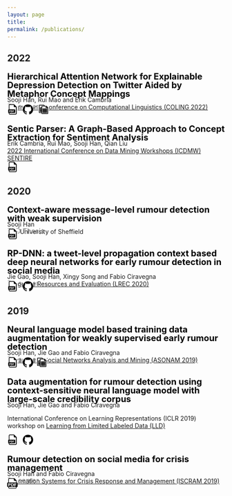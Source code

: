 ```yaml
---
layout: page
title: 
permalink: /publications/
---
```


<h2 style="text-align:left;">2022</h2>


<p style="text-align:left;font-weight:bold;font-size:20px;line-height:1.0;color:black;margin-bottom:-5px;">Hierarchical Attention Network for Explainable Depression Detection on Twitter Aided by Metaphor Concept Mappings</p> 
<span class="fancy-underline">Sooji Han</span>, Rui Mao and Erik Cambria<br>
<a href="https://coling2022.org/" target="_blank">International Conference on Computational Linguistics (COLING 2022)</a><br>
<p style="color:grey;font-size:16px;margin-top:-20px;margin-bottom:-15px;">Presenter</p>
<a href="https://aclanthology.org/2022.coling-1.9.pdf" target="_blank"><img src="../images/pdf1.png" width="24" height="24"></a> &nbsp; <a href="https://github.com/soojihan/HAN" target="_blank"><img src="../images/github1.png" width="24" height="24"></a> &nbsp; <a href="https://zenodo.org/record/7095100" target="_blank"><img src="../images/dataset1.png" width="24" height="24"></a>
    

<p style="text-align:left;font-weight:bold;font-size:20px;line-height:1.0;color:black;margin-bottom:-5px;">Sentic Parser: A Graph-Based Approach to Concept Extraction for Sentiment Analysis</p> 
Erik Cambria, Rui Mao, <span class="fancy-underline">Sooji Han</span>, Qian Liu<br>
<a href="https://sentic.net/sentire/" target="_blank">2022 International Conference on Data Mining Workshops (ICDMW) SENTIRE</a><br>
<a href="https://sentic.net/sentic-parser.pdf" target="_blank"><img src="../images/pdf1.png" width="24" height="24"></a> 
 


<h2 style="text-align:left;">2020</h2>
<p style="text-align:left;font-weight:bold;font-size:20px;line-height:1.0;color:black;margin-bottom:-5px;">Context-aware message-level rumour detection with weak supervision</p> 
<span class="fancy-underline">Sooji Han</span><br>
The University of Sheffield<br>
<p style="color:grey;font-size:16px;margin-top:-20px;margin-bottom:-15px;">PhD Thesis</p>
<a href="http://etheses.whiterose.ac.uk/27302/1/shan_finalcopy.pdf" target="_blank"><img src="../images/pdf1.png" width="24" height="24"></a>


<p style="text-align:left;font-weight:bold;font-size:20px;line-height:1.0;color:black;margin-bottom:-5px;">RP-DNN: a tweet-level propagation context based deep neural networks for early rumour detection in social media</p> 
Jie Gao, <span class="fancy-underline">Sooji Han</span>, Xingy Song and Fabio Ciravegna<br>
<a href="https://lrec2020.lrec-conf.org/en/" target="_blank">Language Resources and Evaluation (LREC 2020)</a><br>
<p style="color:grey;font-size:16px;margin-top:-20px;margin-bottom:-15px;">Presenter</p>
<a href="https://aclanthology.org/2020.lrec-1.748/" target="_blank"><img src="../images/pdf1.png" width="24" height="24"></a> &nbsp; <a href="https://github.com/soojihan/RPDNN" target="_blank"><img src="../images/github1.png" width="24" height="24"></a>


<h2 style="text-align:left;">2019</h2>

<p style="text-align:left;font-weight:bold;font-size:20px;line-height:1.0;color:black;margin-bottom:-5px;">Neural language model based training data augmentation for weakly supervised early rumour detection</p> 
 <span class="fancy-underline">Sooji Han</span>, Jie Gao and Fabio Ciravegna<br>
<a href="http://asonam.cpsc.ucalgary.ca/2019/" target="_blank">Advances in Social Networks Analysis and Mining (ASONAM 2019)</a><br>
<p style="color:grey;font-size:16px;margin-top:-20px;margin-bottom:-15px;">Presenter</p>
<a href="https://arxiv.org/pdf/1907.07033.pdf" target="_blank"><img src="../images/pdf1.png" width="24" height="24"></a>  &nbsp; <a href="https://github.com/soojihan/Multitask4Veracity" target="_blank"><img src="../images/github1.png" width="24" height="24"></a> &nbsp;<a href="https://zenodo.org/record/3269768" target="_blank"><img src="../images/dataset1.png" width="24" height="24"></a>


<p style="text-align:left;font-weight:bold;font-size:20px;line-height:1.0;color:black;margin-bottom:-5px;">Data augmentation for rumour detection using context-sensitive neural language model with large-scale credibility corpus</p> 
<span class="fancy-underline">Sooji Han</span>, Jie Gao and Fabio Ciravegna<br>
<p style="margin-bottom:-5px;"<a href="https://iclr.cc/Conferences/2019" target="_blank">International Conference on Learning Representations (ICLR 2019)</a> workshop on <a href="https://lld-workshop.github.io/" target="_blank">Learning from Limited Labeled Data (LLD)</a></p><br>
<a href="https://openreview.net/pdf?id=SyxCysRNdV" target="_blank"><img src="../images/pdf1.png" width="24" height="24"></a> &nbsp; <a href="https://github.com/soojihan/Multitask4Veracity" target="_blank"><img src="../images/github1.png" width="24" height="24"></a>

<p style="text-align:left;font-weight:bold;font-size:20px;line-height:1.0;color:black;margin-bottom:-5px;">Rumour detection on social media for crisis management</p> 
<span class="fancy-underline">Sooji Han</span> and Fabio Ciravegna<br>
<a href="https://iscram2019.webs.upv.es/" target="_blank">Information Systems for Crisis Response and Management (ISCRAM 2019)</a><br>
<p style="color:grey;font-size:16px;margin-top:-20px;margin-bottom:-15px;">Presenter</p>
<a href="https://pdfs.semanticscholar.org/8298/9a83f48551fc87734e2a2cdac69dbd312d24.pdf" target="_blank"><img src="../images/pdf.png"  width="24" height="24"></a>


